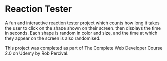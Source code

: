 <h1>Reaction Tester</h1>

A fun and interactive reaction tester project which counts how long it takes the user to click on the shape shown on their screen, then displays the time in seconds. Each shape is random in color and size, and the time at which they appear on the screen is also randomised.

This project was completed as part of The Complete Web Developer Course 2.0 on Udemy by Rob Percival.